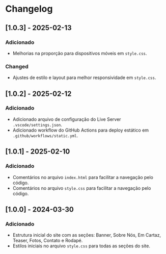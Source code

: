 # Changelog

## [1.0.3] - 2025-02-13

### Adicionado
- Melhorias na proporção para dispositivos móveis em `style.css`.

### Changed
- Ajustes de estilo e layout para melhor responsividade em `style.css`.

## [1.0.2] - 2025-02-12
### Adicionado
- Adicionado arquivo de configuração do Live Server `.vscode/settings.json`.
- Adicionado workflow do GitHub Actions para deploy estático em `.github/workflows/static.yml`.

## [1.0.1] - 2025-02-10
### Adicionado

- Comentários no arquivo `index.html` para facilitar a navegação pelo código.
- Comentários no arquivo `style.css` para facilitar a navegação pelo código.

## [1.0.0] - 2024-03-30
### Adicionado
- Estrutura inicial do site com as seções: Banner, Sobre Nós, Em Cartaz, Teaser, Fotos, Contato e Rodapé.
- Estilos iniciais no arquivo `style.css` para todas as seções do site.
